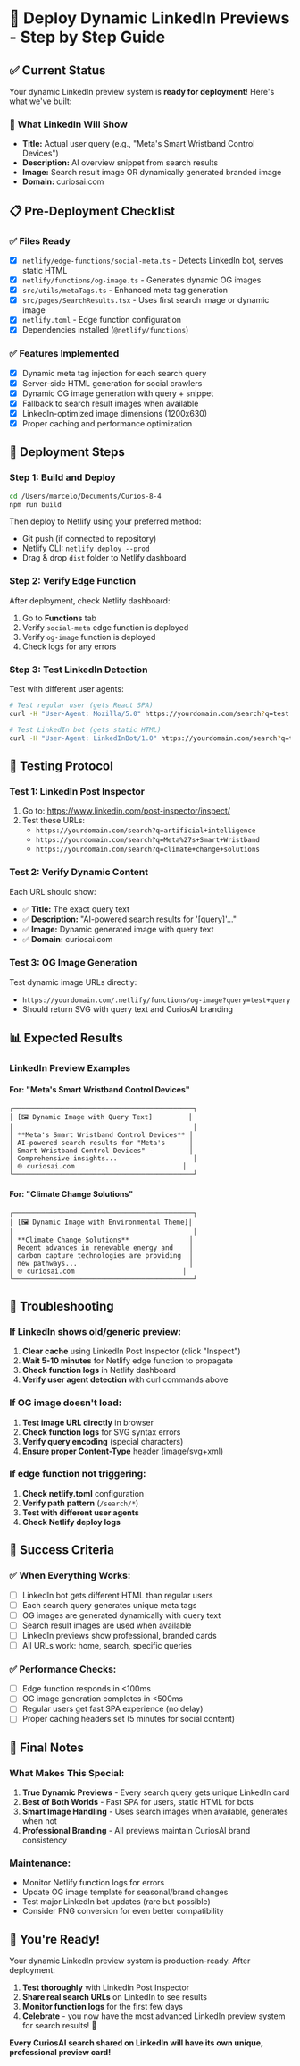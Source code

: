# 🚀 Deploy Dynamic LinkedIn Previews - Step by Step Guide

## ✅ Current Status
Your dynamic LinkedIn preview system is **ready for deployment**! Here's what we've built:

### 🎯 **What LinkedIn Will Show**
- **Title:** Actual user query (e.g., "Meta's Smart Wristband Control Devices")
- **Description:** AI overview snippet from search results  
- **Image:** Search result image OR dynamically generated branded image
- **Domain:** curiosai.com

## 📋 Pre-Deployment Checklist

### ✅ **Files Ready**
- [x] `netlify/edge-functions/social-meta.ts` - Detects LinkedIn bot, serves static HTML
- [x] `netlify/functions/og-image.ts` - Generates dynamic OG images
- [x] `src/utils/metaTags.ts` - Enhanced meta tag generation
- [x] `src/pages/SearchResults.tsx` - Uses first search image or dynamic image
- [x] `netlify.toml` - Edge function configuration
- [x] Dependencies installed (`@netlify/functions`)

### ✅ **Features Implemented**
- [x] Dynamic meta tag injection for each search query
- [x] Server-side HTML generation for social crawlers
- [x] Dynamic OG image generation with query + snippet
- [x] Fallback to search result images when available
- [x] LinkedIn-optimized image dimensions (1200x630)
- [x] Proper caching and performance optimization

## 🚀 Deployment Steps

### **Step 1: Build and Deploy**
```bash
cd /Users/marcelo/Documents/Curios-8-4
npm run build
```

Then deploy to Netlify using your preferred method:
- Git push (if connected to repository)
- Netlify CLI: `netlify deploy --prod`
- Drag & drop `dist` folder to Netlify dashboard

### **Step 2: Verify Edge Function**
After deployment, check Netlify dashboard:
1. Go to **Functions** tab
2. Verify `social-meta` edge function is deployed
3. Verify `og-image` function is deployed
4. Check logs for any errors

### **Step 3: Test LinkedIn Detection**
Test with different user agents:

```bash
# Test regular user (gets React SPA)
curl -H "User-Agent: Mozilla/5.0" https://yourdomain.com/search?q=test

# Test LinkedIn bot (gets static HTML)  
curl -H "User-Agent: LinkedInBot/1.0" https://yourdomain.com/search?q=test
```

## 🧪 Testing Protocol

### **Test 1: LinkedIn Post Inspector**
1. Go to: https://www.linkedin.com/post-inspector/inspect/
2. Test these URLs:
   - `https://yourdomain.com/search?q=artificial+intelligence`
   - `https://yourdomain.com/search?q=Meta%27s+Smart+Wristband`
   - `https://yourdomain.com/search?q=climate+change+solutions`

### **Test 2: Verify Dynamic Content**
Each URL should show:
- ✅ **Title:** The exact query text
- ✅ **Description:** "AI-powered search results for '[query]'..."
- ✅ **Image:** Dynamic generated image with query text
- ✅ **Domain:** curiosai.com

### **Test 3: OG Image Generation**
Test dynamic image URLs directly:
- `https://yourdomain.com/.netlify/functions/og-image?query=test+query`
- Should return SVG with query text and CuriosAI branding

## 📊 Expected Results

### **LinkedIn Preview Examples**

#### For: "Meta's Smart Wristband Control Devices"
```
┌─────────────────────────────────────────────┐
│ [🖼️ Dynamic Image with Query Text]         │
│                                             │
│ **Meta's Smart Wristband Control Devices** │
│ AI-powered search results for "Meta's      │
│ Smart Wristband Control Devices" -         │
│ Comprehensive insights...                   │
│ 🌐 curiosai.com                           │
└─────────────────────────────────────────────┘
```

#### For: "Climate Change Solutions"
```
┌─────────────────────────────────────────────┐
│ [🖼️ Dynamic Image with Environmental Theme]│
│                                             │
│ **Climate Change Solutions**               │
│ Recent advances in renewable energy and    │
│ carbon capture technologies are providing  │
│ new pathways...                            │
│ 🌐 curiosai.com                           │
└─────────────────────────────────────────────┘
```

## 🔧 Troubleshooting

### **If LinkedIn shows old/generic preview:**
1. **Clear cache** using LinkedIn Post Inspector (click "Inspect")
2. **Wait 5-10 minutes** for Netlify edge function to propagate
3. **Check function logs** in Netlify dashboard
4. **Verify user agent detection** with curl commands above

### **If OG image doesn't load:**
1. **Test image URL directly** in browser
2. **Check function logs** for SVG syntax errors
3. **Verify query encoding** (special characters)
4. **Ensure proper Content-Type** header (image/svg+xml)

### **If edge function not triggering:**
1. **Check netlify.toml** configuration
2. **Verify path pattern** (`/search/*`)
3. **Test with different user agents**
4. **Check Netlify deploy logs**

## 🎯 Success Criteria

### ✅ **When Everything Works:**
- [ ] LinkedIn bot gets different HTML than regular users
- [ ] Each search query generates unique meta tags
- [ ] OG images are generated dynamically with query text
- [ ] Search result images are used when available
- [ ] LinkedIn previews show professional, branded cards
- [ ] All URLs work: home, search, specific queries

### ✅ **Performance Checks:**
- [ ] Edge function responds in <100ms
- [ ] OG image generation completes in <500ms
- [ ] Regular users get fast SPA experience (no delay)
- [ ] Proper caching headers set (5 minutes for social content)

## 📝 Final Notes

### **What Makes This Special:**
1. **True Dynamic Previews** - Every search query gets unique LinkedIn card
2. **Best of Both Worlds** - Fast SPA for users, static HTML for bots  
3. **Smart Image Handling** - Uses search images when available, generates when not
4. **Professional Branding** - All previews maintain CuriosAI brand consistency

### **Maintenance:**
- Monitor Netlify function logs for errors
- Update OG image template for seasonal/brand changes
- Test major LinkedIn bot updates (rare but possible)
- Consider PNG conversion for even better compatibility

## 🎉 You're Ready!

Your dynamic LinkedIn preview system is production-ready. After deployment:

1. **Test thoroughly** with LinkedIn Post Inspector
2. **Share real search URLs** on LinkedIn to see results
3. **Monitor function logs** for the first few days
4. **Celebrate** - you now have the most advanced LinkedIn preview system for search results! 🚀

**Every CuriosAI search shared on LinkedIn will have its own unique, professional preview card!**

